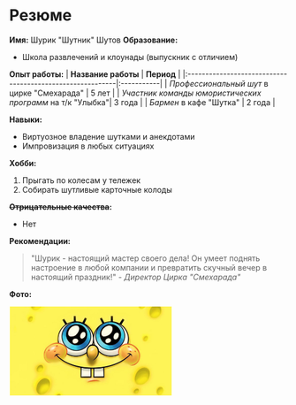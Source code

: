 # Резюме
**Имя:**
Шурик "Шутник" Шутов
**Образование:**
- Школа развлечений и клоунады (выпускник с отличием)

**Опыт работы:**
| **Название работы**                                       | **Период** |
|:----------------------------------------------------------|:-----------|
| *Профессиональный шут* в цирке "Смехарада"                | 5 лет      |
| *Участник команды юмористических программ* на т/к "Улыбка"| 3 года     |
| *Бармен* в кафе "Шутка"                                   | 2 года     |


**Навыки:**
- Виртуозное владение шутками и анекдотами
- Импровизация в любых ситуациях

**Хобби:**
1. Прыгать по колесам у тележек
2. Собирать шутливые карточные колоды

**~~Отрицательные качества~~:**
- Нет

**Рекомендации:**
> "Шурик - настоящий мастер своего дела! Он умеет поднять настроение в любой компании и превратить скучный вечер в настоящий праздник!" - *Директор Цирка "Смехарада"*

**Фото:**

![Smile](./smile.png)